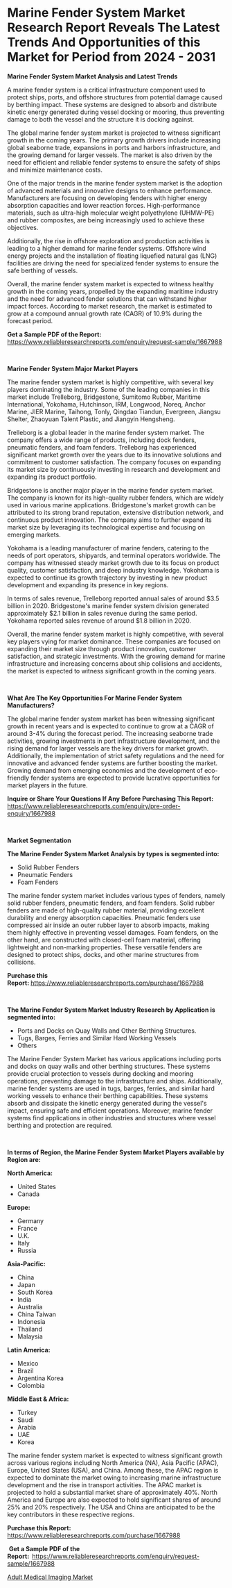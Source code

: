 <p><h1>Marine Fender System Market Research Report Reveals The Latest Trends And Opportunities of this Market for Period from 2024 - 2031</h1></p><p><strong>Marine Fender System Market Analysis and Latest Trends</strong></p>
<p><p>A marine fender system is a critical infrastructure component used to protect ships, ports, and offshore structures from potential damage caused by berthing impact. These systems are designed to absorb and distribute kinetic energy generated during vessel docking or mooring, thus preventing damage to both the vessel and the structure it is docking against.</p><p>The global marine fender system market is projected to witness significant growth in the coming years. The primary growth drivers include increasing global seaborne trade, expansions in ports and harbors infrastructure, and the growing demand for larger vessels. The market is also driven by the need for efficient and reliable fender systems to ensure the safety of ships and minimize maintenance costs.</p><p>One of the major trends in the marine fender system market is the adoption of advanced materials and innovative designs to enhance performance. Manufacturers are focusing on developing fenders with higher energy absorption capacities and lower reaction forces. High-performance materials, such as ultra-high molecular weight polyethylene (UHMW-PE) and rubber composites, are being increasingly used to achieve these objectives.</p><p>Additionally, the rise in offshore exploration and production activities is leading to a higher demand for marine fender systems. Offshore wind energy projects and the installation of floating liquefied natural gas (LNG) facilities are driving the need for specialized fender systems to ensure the safe berthing of vessels.</p><p>Overall, the marine fender system market is expected to witness healthy growth in the coming years, propelled by the expanding maritime industry and the need for advanced fender solutions that can withstand higher impact forces. According to market research, the market is estimated to grow at a compound annual growth rate (CAGR) of 10.9% during the forecast period.</p></p>
<p><strong>Get a Sample PDF of the Report:&nbsp;</strong> <a href="https://www.reliableresearchreports.com/enquiry/request-sample/1667988">https://www.reliableresearchreports.com/enquiry/request-sample/1667988</a></p>
<p>&nbsp;</p>
<p><strong>Marine Fender System Major Market Players</strong></p>
<p><p>The marine fender system market is highly competitive, with several key players dominating the industry. Some of the leading companies in this market include Trelleborg, Bridgestone, Sumitomo Rubber, Maritime International, Yokohama, Hutchinson, IRM, Longwood, Noreq, Anchor Marine, JIER Marine, Taihong, Tonly, Qingdao Tiandun, Evergreen, Jiangsu Shelter, Zhaoyuan Talent Plastic, and Jiangyin Hengsheng.</p><p>Trelleborg is a global leader in the marine fender system market. The company offers a wide range of products, including dock fenders, pneumatic fenders, and foam fenders. Trelleborg has experienced significant market growth over the years due to its innovative solutions and commitment to customer satisfaction. The company focuses on expanding its market size by continuously investing in research and development and expanding its product portfolio.</p><p>Bridgestone is another major player in the marine fender system market. The company is known for its high-quality rubber fenders, which are widely used in various marine applications. Bridgestone's market growth can be attributed to its strong brand reputation, extensive distribution network, and continuous product innovation. The company aims to further expand its market size by leveraging its technological expertise and focusing on emerging markets.</p><p>Yokohama is a leading manufacturer of marine fenders, catering to the needs of port operators, shipyards, and terminal operators worldwide. The company has witnessed steady market growth due to its focus on product quality, customer satisfaction, and deep industry knowledge. Yokohama is expected to continue its growth trajectory by investing in new product development and expanding its presence in key regions.</p><p>In terms of sales revenue, Trelleborg reported annual sales of around $3.5 billion in 2020. Bridgestone's marine fender system division generated approximately $2.1 billion in sales revenue during the same period. Yokohama reported sales revenue of around $1.8 billion in 2020.</p><p>Overall, the marine fender system market is highly competitive, with several key players vying for market dominance. These companies are focused on expanding their market size through product innovation, customer satisfaction, and strategic investments. With the growing demand for marine infrastructure and increasing concerns about ship collisions and accidents, the market is expected to witness significant growth in the coming years.</p></p>
<p>&nbsp;</p>
<p><strong>What Are The Key Opportunities For Marine Fender System Manufacturers?</strong></p>
<p><p>The global marine fender system market has been witnessing significant growth in recent years and is expected to continue to grow at a CAGR of around 3-4% during the forecast period. The increasing seaborne trade activities, growing investments in port infrastructure development, and the rising demand for larger vessels are the key drivers for market growth. Additionally, the implementation of strict safety regulations and the need for innovative and advanced fender systems are further boosting the market. Growing demand from emerging economies and the development of eco-friendly fender systems are expected to provide lucrative opportunities for market players in the future.</p></p>
<p><strong>Inquire or Share Your Questions If Any Before Purchasing This Report:</strong> <a href="https://www.reliableresearchreports.com/enquiry/pre-order-enquiry/1667988">https://www.reliableresearchreports.com/enquiry/pre-order-enquiry/1667988</a></p>
<p>&nbsp;</p>
<p><strong>Market Segmentation</strong></p>
<p><strong>The Marine Fender System Market Analysis by types is segmented into:</strong></p>
<p><ul><li>Solid Rubber Fenders</li><li>Pneumatic Fenders</li><li>Foam Fenders</li></ul></p>
<p><p>The marine fender system market includes various types of fenders, namely solid rubber fenders, pneumatic fenders, and foam fenders. Solid rubber fenders are made of high-quality rubber material, providing excellent durability and energy absorption capacities. Pneumatic fenders use compressed air inside an outer rubber layer to absorb impacts, making them highly effective in preventing vessel damages. Foam fenders, on the other hand, are constructed with closed-cell foam material, offering lightweight and non-marking properties. These versatile fenders are designed to protect ships, docks, and other marine structures from collisions.</p></p>
<p><strong>Purchase this Report:&nbsp;</strong><a href="https://www.reliableresearchreports.com/purchase/1667988">https://www.reliableresearchreports.com/purchase/1667988</a></p>
<p>&nbsp;</p>
<p><strong>The Marine Fender System Market Industry Research by Application is segmented into:</strong></p>
<p><ul><li>Ports and Docks on Quay Walls and Other Berthing Structures.</li><li>Tugs, Barges, Ferries and Similar Hard Working Vessels</li><li>Others</li></ul></p>
<p><p>The Marine Fender System Market has various applications including ports and docks on quay walls and other berthing structures. These systems provide crucial protection to vessels during docking and mooring operations, preventing damage to the infrastructure and ships. Additionally, marine fender systems are used in tugs, barges, ferries, and similar hard working vessels to enhance their berthing capabilities. These systems absorb and dissipate the kinetic energy generated during the vessel's impact, ensuring safe and efficient operations. Moreover, marine fender systems find applications in other industries and structures where vessel berthing and protection are required.</p></p>
<p>&nbsp;</p>
<p><strong>In terms of Region, the Marine Fender System Market Players available by Region are:</strong></p>
<p>
    <p> <strong> North America: </strong>
        <ul>
            <li>United States</li>
            <li>Canada</li>
        </ul>
        </p> 
    <p> <strong> Europe: </strong>
        <ul>
            <li>Germany</li>
            <li>France</li>
            <li>U.K.</li>
            <li>Italy</li>
            <li>Russia</li>
        </ul>
        </p> 
    <p> <strong> Asia-Pacific: </strong>
        <ul>
            <li>China</li>
            <li>Japan</li>
            <li>South Korea</li>
            <li>India</li>
            <li>Australia</li>
            <li>China Taiwan</li>
            <li>Indonesia</li>
            <li>Thailand</li>
            <li>Malaysia</li>
        </ul>
        </p> 
    <p> <strong> Latin America: </strong>
        <ul>
            <li>Mexico</li>
            <li>Brazil</li>
            <li>Argentina Korea</li>
            <li>Colombia</li>
        </ul>
        </p> 
    <p> <strong> Middle East & Africa: </strong>
        <ul>
            <li>Turkey</li>
            <li>Saudi</li>
            <li>Arabia</li>
            <li>UAE</li>
            <li>Korea</li>
        </ul>
    </p>
    </p>
<p><p>The marine fender system market is expected to witness significant growth across various regions including North America (NA), Asia Pacific (APAC), Europe, United States (USA), and China. Among these, the APAC region is expected to dominate the market owing to increasing marine infrastructure development and the rise in transport activities. The APAC market is projected to hold a substantial market share of approximately 40%. North America and Europe are also expected to hold significant shares of around 25% and 20% respectively. The USA and China are anticipated to be the key contributors in these respective regions.</p></p>
<p><strong>Purchase this Report: </strong><a href="https://www.reliableresearchreports.com/purchase/1667988">https://www.reliableresearchreports.com/purchase/1667988</a></p>
<p>&nbsp;<strong>Get a Sample PDF of the Report:&nbsp;&nbsp;</strong><a href="https://www.reliableresearchreports.com/enquiry/request-sample/1667988">https://www.reliableresearchreports.com/enquiry/request-sample/1667988</a></p>
<p><strong></strong></p>
<p><p><a href="https://www.linkedin.com/pulse/adult-medical-imaging-market-analysis-examines-its-scope-hdrze?trackingId=JYLVzissT6SU9BmUNTyEwA%3D%3D">Adult Medical Imaging Market</a></p></p>